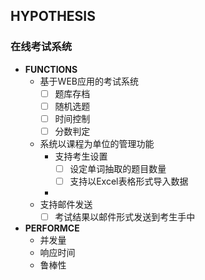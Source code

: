 ## HYPOTHESIS
### 在线考试系统

- **FUNCTIONS**
	- 基于WEB应用的考试系统
		- [ ] 题库存档
		- [ ] 随机选题
		- [ ] 时间控制
		- [ ] 分数判定
	- 系统以课程为单位的管理功能
	   - 支持考生设置
	       - [ ] 设定单词抽取的题目数量
	       - [ ] 支持以Excel表格形式导入数据
	   -  
	- 支持邮件发送
		- [ ] 考试结果以邮件形式发送到考生手中 

- **PERFORMCE**
	- 并发量
	- 响应时间
	- 鲁棒性